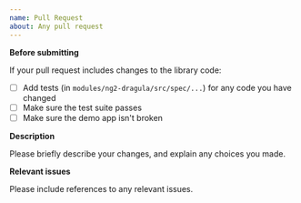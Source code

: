 ```yaml
---
name: Pull Request
about: Any pull request
---
```


**Before submitting**

If your pull request includes changes to the library code:

- [ ] Add tests (in `modules/ng2-dragula/src/spec/...`) for any code you have changed
- [ ] Make sure the test suite passes
- [ ] Make sure the demo app isn't broken

**Description**

Please briefly describe your changes, and explain any choices you made.

**Relevant issues**

Please include references to any relevant issues.

